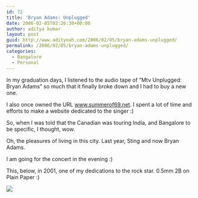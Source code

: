 ```yaml
---
id: 72
title: 'Bryan Adams: Unplugged'
date: 2006-02-05T02:26:30+00:00
author: aditya kumar
layout: post
guid: http://www.adityeah.com/2006/02/05/bryan-adams-unplugged/
permalink: /2006/02/05/bryan-adams-unplugged/
categories:
  - Bangalore
  - Personal
---
```

In my graduation days, I listened to the audio tape of &#8220;Mtv Unplugged: Bryan Adams&#8221; so much that it finally broke down and I had to buy a new one.  
  
I also once owned the URL www.summerof69.net. I spent a lot of time and efforts to make a website dedicated to the singer :)  
  
So, when I was told that the Canadian was touring India, and Bangalore to be specific, I thought, wow.  
  
Oh, the pleasures of living in this city. Last year, Sting and now Bryan Adams.  
  
I am going for the concert in the evening :)  
  
This, below, in 2001, one of my dedications to the rock star. 0.5mm 2B on Plain Paper :)

![](http://img.photobucket.com/albums/v629/aditya2507/bryan_small.jpg)